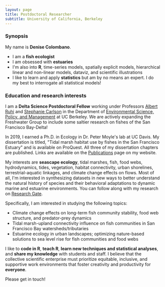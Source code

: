```yaml
---
layout: page
title: Postdoctoral Researcher
subtitle: University of California, Berkeley
---
```


### Synopsis

My name is **Denise Colombano**. 

- I am a **fish ecologist**
- I am obsessed with **estuaries**
- I'm also into **R**, time-series models, spatially explicit models, hierarchical linear and non-linear models, dataviz, and scientific illustrations
- I like to learn and apply **statistics** but am by no means an expert. I do my best to interrogate all statistical models!


### Education and research interests

I am a **Delta Science Postdoctoral Fellow** working under Professors [Albert Ruhi](https://nature.berkeley.edu/ruhilab/) and [Stephanie Carlson](https://nature.berkeley.edu/carlsonlab/) in the Department of [Environmental Science, Policy, and Management](https://ourenvironment.berkeley.edu/) at UC Berkeley. We are actively expanding the Freshwater Group to include some saltier research on fishes of the San Francisco Bay-Delta!

In 2019, I earned a Ph.D. in Ecology in Dr. Peter Moyle's lab at UC Davis. My dissertation is titled, "Tidal marsh habitat use by fishes in the San Francisco Estuary" and is available on ProQuest. All three of my dissertation chapters are published. Links are available on the [Publications](https://denise-colombano.github.io/Publications/) page on my website.

My interests are **seascape ecology**, tidal marshes, fish, food webs, hydrodynamics, tides, vegetation, habitat connectivity, urban shorelines, terrestrial-aquatic linkages, and climate change effects on flows. Most of all, I'm interested in synthesizing datasets in new ways to better understand the natural history of species and their behavioral adaptations to dynamic marine and estuarine environments. You can follow along with my research on [Research Gate](https://www.researchgate.net/profile/Denise_Colombano).

Specifically, I am interested in studying the following topics:

- Climate change effects on long-term fish community stability, food web structure, and predator-prey dynamics
- Tidal marsh-upland connectivity influence on fish communities in San Francisco Bay watersheds/tributaries
- Estuarine ecology in urban landscapes; optimizing nature-based solutions to sea level rise for fish communities and food webs

I like to **code in R**, **teach R**, **learn new techniques and statistical analyses**, and **share my knowledge** with students and staff. I believe that the collective scientific enterprise must prioritize equitable, inclusive, and supportive work environments that foster creativity and productivity for **everyone**.

Please get in touch!
